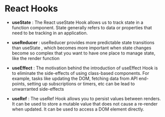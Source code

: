 # React Hooks

- **useState** : 
  The React useState Hook allows us to track state in a function component. State generally refers to data or properties that need to be tracking in an application.

- **useReducer** : useReducer provides more predictable state transitions than useState , which becomes more important when state changes become so complex that you want to   have one place to manage state, like the render function

- **useEffect** : The motivation behind the introduction of useEffect Hook is to eliminate the side-effects of using class-based components. For example, tasks like updating   the DOM, fetching data from API end-points, setting up subscriptions or timers, etc can be lead to unwarranted side-effects

- **useRef** : The useRef Hook allows you to persist values between renders. It can be used to store a mutable value that does not cause a re-render when updated. It can be   used to access a DOM element directly.
